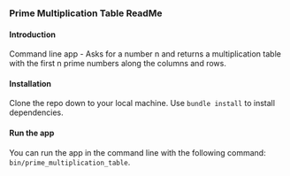 ### Prime Multiplication Table ReadMe

#### Introduction

Command line app - Asks for a number n and returns a multiplication table with the first n prime numbers along the columns and rows.

#### Installation

Clone the repo down to your local machine. Use `bundle install` to install dependencies. 

#### Run the app

You can run the app in the command line with the following command: `bin/prime_multiplication_table`.